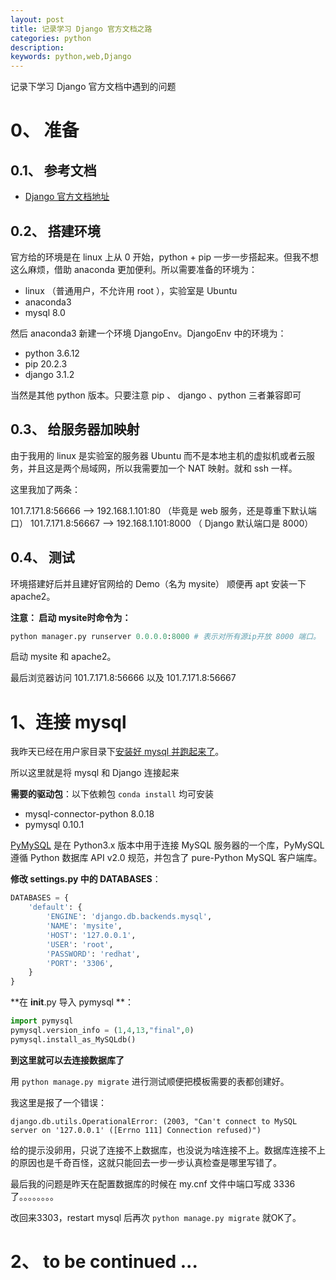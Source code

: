 ```yaml
---
layout: post
title: 记录学习 Django 官方文档之路
categories: python
description: 
keywords: python,web,Django
---
```


记录下学习 Django 官方文档中遇到的问题

# 0、 准备

## 0.1、 参考文档

+ [Django 官方文档地址](https://docs.djangoproject.com/zh-hans/3.1/)

## 0.2、 搭建环境

官方给的环境是在 linux 上从 0 开始，python + pip 一步一步搭起来。但我不想这么麻烦，借助 anaconda 更加便利。所以需要准备的环境为：

+ linux （普通用户，不允许用 root ），实验室是 Ubuntu 
+ anaconda3 
+ mysql 8.0 

然后 anaconda3 新建一个环境 DjangoEnv。DjangoEnv 中的环境为：

+ python 3.6.12 
+ pip 20.2.3
+ django 3.1.2

当然是其他 python 版本。只要注意 pip 、 django 、python 三者兼容即可

## 0.3、 给服务器加映射

由于我用的 linux 是实验室的服务器 Ubuntu 而不是本地主机的虚拟机或者云服务，并且这是两个局域网，所以我需要加一个 NAT 映射。就和 ssh 一样。

这里我加了两条：

101.7.171.8:56666  ——>  192.168.1.101:80 （毕竟是 web 服务，还是尊重下默认端口）
101.7.171.8:56667  ——>  192.168.1.101:8000 （ Django 默认端口是 8000）


## 0.4、 测试

环境搭建好后并且建好官网给的 Demo（名为 mysite） 顺便再 apt 安装一下apache2。 

**注意： 启动 mysite时命令为：**

```python
python manager.py runserver 0.0.0.0:8000 # 表示对所有源ip开放 8000 端口。
```

启动 mysite 和 apache2。

最后浏览器访问 101.7.171.8:56666 以及 101.7.171.8:56667


# 1、连接 mysql 

我昨天已经在用户家目录下[安装好 mysql 并跑起来了](https://mikasalee.github.io/2020/10/16/LinuxInstallMysql/)。

所以这里就是将 mysql 和 Django 连接起来

**需要的驱动包**：以下依赖包 `conda install` 均可安装

+ mysql-connector-python    8.0.18 
+ pymysql    0.10.1

[PyMySQL](https://pymysql.readthedocs.io/en/latest/) 是在 Python3.x 版本中用于连接 MySQL 服务器的一个库，PyMySQL 遵循 Python 数据库 API v2.0 规范，并包含了 pure-Python MySQL 客户端库。


**修改 settings.py 中的 DATABASES**：

```python
DATABASES = { 
    'default': {
        'ENGINE': 'django.db.backends.mysql',
        'NAME': 'mysite',
        'HOST': '127.0.0.1',
        'USER': 'root',
        'PASSWORD': 'redhat',
        'PORT': '3306',
    }   
}
```

**在  __init__.py 导入 pymysql **：

```python
import pymysql                                                 
pymysql.version_info = (1,4,13,"final",0)
pymysql.install_as_MySQLdb()
```

**到这里就可以去连接数据库了**

用 `python manage.py migrate` 进行测试顺便把模板需要的表都创建好。

我这里是报了一个错误：

```shell
django.db.utils.OperationalError: (2003, "Can't connect to MySQL server on '127.0.0.1' ([Errno 111] Connection refused)")
```

给的提示没卵用，只说了连接不上数据库，也没说为啥连接不上。数据库连接不上的原因也是千奇百怪，这就只能回去一步一步认真检查是哪里写错了。

最后我的问题是昨天在配置数据库的时候在 my.cnf 文件中端口写成 3336了。。。。。。。。

改回来3303，restart mysql 后再次 `python manage.py migrate` 就OK了。


# 2、 to be continued ...